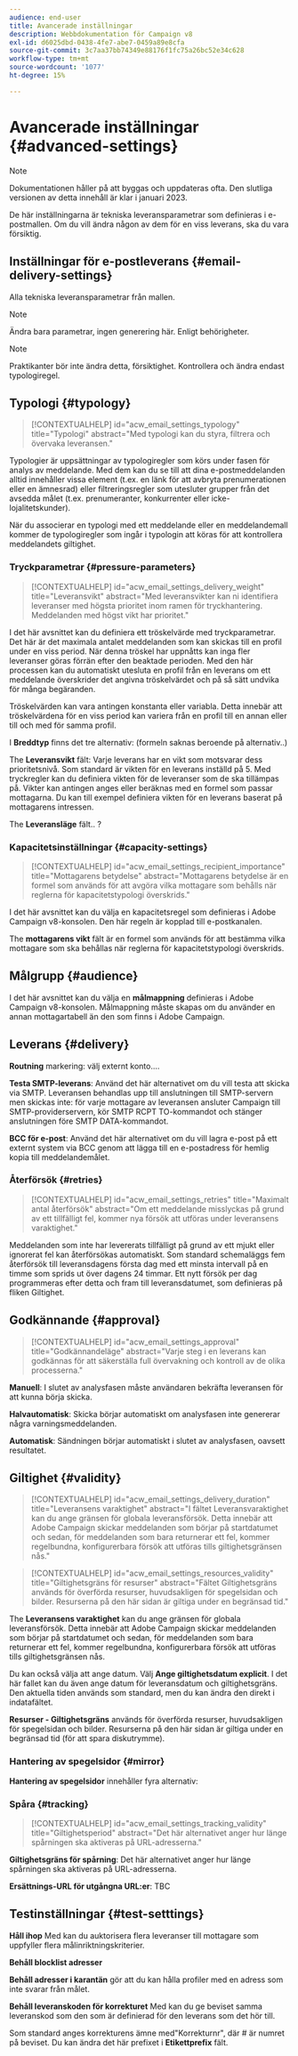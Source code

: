 ```yaml
---
audience: end-user
title: Avancerade inställningar
description: Webbdokumentation för Campaign v8
exl-id: d6025dbd-0438-4fe7-abe7-0459a89e8cfa
source-git-commit: 3c7aa37bb74349e88176f1fc75a26bc52e34c628
workflow-type: tm+mt
source-wordcount: '1077'
ht-degree: 15%

---
```


# Avancerade inställningar {#advanced-settings}

>[!NOTE]
>
>Dokumentationen håller på att byggas och uppdateras ofta. Den slutliga versionen av detta innehåll är klar i januari 2023.

De här inställningarna är tekniska leveransparametrar som definieras i e-postmallen. Om du vill ändra någon av dem för en viss leverans, ska du vara försiktig.

## Inställningar för e-postleverans {#email-delivery-settings}

<!--
October 2022 

Note that this page is for now a placeholder to host Contextualhelp blocks

Do not delete these blocks 

Documentation on this part is targeted for december 2022
-->

Alla tekniska leveransparametrar från mallen.

>[!NOTE]
>
> Ändra bara parametrar, ingen generering här. Enligt behörigheter.

>[!NOTE]
>
> Praktikanter bör inte ändra detta, försiktighet. Kontrollera och ändra endast typologiregel.

## Typologi {#typology}

>[!CONTEXTUALHELP]
>id="acw_email_settings_typology"
>title="Typologi"
>abstract="Med typologi kan du styra, filtrera och övervaka leveransen."

Typologier är uppsättningar av typologiregler som körs under fasen för analys av meddelande. Med dem kan du se till att dina e-postmeddelanden alltid innehåller vissa element (t.ex. en länk för att avbryta prenumerationen eller en ämnesrad) eller filtreringsregler som utesluter grupper från det avsedda målet (t.ex. prenumeranter, konkurrenter eller icke-lojalitetskunder).

När du associerar en typologi med ett meddelande eller en meddelandemall kommer de typologiregler som ingår i typologin att köras för att kontrollera meddelandets giltighet.

### Tryckparametrar {#pressure-parameters}

>[!CONTEXTUALHELP]
>id="acw_email_settings_delivery_weight"
>title="Leveransvikt"
>abstract="Med leveransvikter kan ni identifiera leveranser med högsta prioritet inom ramen för tryckhantering. Meddelanden med högst vikt har prioritet."

I det här avsnittet kan du definiera ett tröskelvärde med tryckparametrar. Det här är det maximala antalet meddelanden som kan skickas till en profil under en viss period. När denna tröskel har uppnåtts kan inga fler leveranser göras förrän efter den beaktade perioden. Med den här processen kan du automatiskt utesluta en profil från en leverans om ett meddelande överskrider det angivna tröskelvärdet och på så sätt undvika för många begäranden.

Tröskelvärden kan vara antingen konstanta eller variabla. Detta innebär att tröskelvärdena för en viss period kan variera från en profil till en annan eller till och med för samma profil.

I **Breddtyp** finns det tre alternativ: (formeln saknas beroende på alternativ..)

The **Leveransvikt** fält: Varje leverans har en vikt som motsvarar dess prioritetsnivå. Som standard är vikten för en leverans inställd på 5. Med tryckregler kan du definiera vikten för de leveranser som de ska tillämpas på. Vikter kan antingen anges eller beräknas med en formel som passar mottagarna. Du kan till exempel definiera vikten för en leverans baserat på mottagarens intressen.

The **Leveransläge** fält.. ?

### Kapacitetsinställningar {#capacity-settings}

>[!CONTEXTUALHELP]
>id="acw_email_settings_recipient_importance"
>title="Mottagarens betydelse"
>abstract="Mottagarens betydelse är en formel som används för att avgöra vilka mottagare som behålls när reglerna för kapacitetstypologi överskrids."

I det här avsnittet kan du välja en kapacitetsregel som definieras i Adobe Campaign v8-konsolen. Den här regeln är kopplad till e-postkanalen.

The **mottagarens vikt** fält är en formel som används för att bestämma vilka mottagare som ska behållas när reglerna för kapacitetstypologi överskrids.

## Målgrupp {#audience}

I det här avsnittet kan du välja en **målmappning** definieras i Adobe Campaign v8-konsolen. Målmappning måste skapas om du använder en annan mottagartabell än den som finns i Adobe Campaign.

## Leverans {#delivery}

**Routning** markering: välj externt konto....

**Testa SMTP-leverans**: Använd det här alternativet om du vill testa att skicka via SMTP. Leveransen behandlas upp till anslutningen till SMTP-servern men skickas inte: för varje mottagare av leveransen ansluter Campaign till SMTP-providerservern, kör SMTP RCPT TO-kommandot och stänger anslutningen före SMTP DATA-kommandot.

**BCC för e-post**: Använd det här alternativet om du vill lagra e-post på ett externt system via BCC genom att lägga till en e-postadress för hemlig kopia till meddelandemålet.

### Återförsök {#retries}

>[!CONTEXTUALHELP]
>id="acw_email_settings_retries"
>title="Maximalt antal återförsök"
>abstract="Om ett meddelande misslyckas på grund av ett tillfälligt fel, kommer nya försök att utföras under leveransens varaktighet."

Meddelanden som inte har levererats tillfälligt på grund av ett mjukt eller ignorerat fel kan återförsökas automatiskt. Som standard schemaläggs fem återförsök till leveransdagens första dag med ett minsta intervall på en timme som sprids ut över dagens 24 timmar. Ett nytt försök per dag programmeras efter detta och fram till leveransdatumet, som definieras på fliken Giltighet.

## Godkännande {#approval}

>[!CONTEXTUALHELP]
>id="acw_email_settings_approval"
>title="Godkännandeläge"
>abstract="Varje steg i en leverans kan godkännas för att säkerställa full övervakning och kontroll av de olika processerna."

**Manuell**: I slutet av analysfasen måste användaren bekräfta leveransen för att kunna börja skicka.

**Halvautomatisk**: Skicka börjar automatiskt om analysfasen inte genererar några varningsmeddelanden.

**Automatisk**: Sändningen börjar automatiskt i slutet av analysfasen, oavsett resultatet.


## Giltighet {#validity}

>[!CONTEXTUALHELP]
>id="acw_email_settings_delivery_duration"
>title="Leveransens varaktighet"
>abstract="I fältet Leveransvaraktighet kan du ange gränsen för globala leveransförsök. Detta innebär att Adobe Campaign skickar meddelanden som börjar på startdatumet och sedan, för meddelanden som bara returnerar ett fel, kommer regelbundna, konfigurerbara försök att utföras tills giltighetsgränsen nås."

>[!CONTEXTUALHELP]
>id="acw_email_settings_resources_validity"
>title="Giltighetsgräns för resurser"
>abstract="Fältet Giltighetsgräns används för överförda resurser, huvudsakligen för spegelsidan och bilder. Resurserna på den här sidan är giltiga under en begränsad tid."


The **Leveransens varaktighet** kan du ange gränsen för globala leveransförsök. Detta innebär att Adobe Campaign skickar meddelanden som börjar på startdatumet och sedan, för meddelanden som bara returnerar ett fel, kommer regelbundna, konfigurerbara försök att utföras tills giltighetsgränsen nås.

Du kan också välja att ange datum. Välj **Ange giltighetsdatum explicit**. I det här fallet kan du även ange datum för leveransdatum och giltighetsgräns. Den aktuella tiden används som standard, men du kan ändra den direkt i indatafältet.

**Resurser - Giltighetsgräns** används för överförda resurser, huvudsakligen för spegelsidan och bilder. Resurserna på den här sidan är giltiga under en begränsad tid (för att spara diskutrymme).

### Hantering av spegelsidor {#mirror}

**Hantering av spegelsidor** innehåller fyra alternativ:


### Spåra {#tracking}

>[!CONTEXTUALHELP]
>id="acw_email_settings_tracking_validity"
>title="Giltighetsperiod"
>abstract="Det här alternativet anger hur länge spårningen ska aktiveras på URL-adresserna."

**Giltighetsgräns för spårning**: Det här alternativet anger hur länge spårningen ska aktiveras på URL-adresserna.

**Ersättnings-URL för utgångna URL:er**: TBC


## Testinställningar {#test-setttings}

**Håll ihop** Med kan du auktorisera flera leveranser till mottagare som uppfyller flera målinriktningskriterier.

**Behåll blocklist adresser**

**Behåll adresser i karantän** gör att du kan hålla profiler med en adress som inte svarar från målet.

**Behåll leveranskoden för korrekturet** Med kan du ge beviset samma leveranskod som den som är definierad för den leverans som det hör till.

Som standard anges korrekturens ämne med&quot;Korrekturnr&quot;, där # är numret på beviset. Du kan ändra det här prefixet i **Etikettprefix** fält.